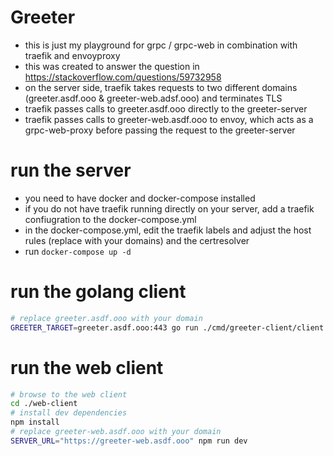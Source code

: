 Greeter
=======

* this is just my playground for grpc / grpc-web in combination with traefik and envoyproxy
* this was created to answer the question in https://stackoverflow.com/questions/59732958
* on the server side, traefik takes requests to two different domains (greeter.asdf.ooo & greeter-web.adsf.ooo) and terminates TLS
* traefik passes calls to greeter.asdf.ooo directly to the greeter-server
* traefik passes calls to greeter-web.asdf.ooo to envoy, which acts as a grpc-web-proxy before passing the request to the greeter-server

# run the server
* you need to have docker and docker-compose installed
* if you do not have traefik running directly on your server, add a traefik confiugration to the docker-compose.yml
* in the docker-compose.yml, edit the traefik labels and adjust the host rules (replace with your domains) and the certresolver
* run ```docker-compose up -d```

# run the golang client
```bash
# replace greeter.asdf.ooo with your domain
GREETER_TARGET=greeter.asdf.ooo:443 go run ./cmd/greeter-client/client.go
```

# run the web client
```bash
# browse to the web client
cd ./web-client
# install dev dependencies
npm install
# replace greeter-web.asdf.ooo with your domain
SERVER_URL="https://greeter-web.asdf.ooo" npm run dev
```
